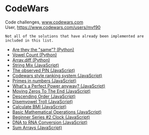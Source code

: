 # CodeWars
Code challenges, www.codewars.com  
User, https://www.codewars.com/users/mvf90

``Not all of the solutions that have already been implemented are included in this list.``

- [Are they the "same"? (Python)](./python/Are_they_the%20_same.py)
- [Vowel Count (Python)](./python/Vowel_Count.py)
- [Array.diff (Python)](./python/Array_diff.py)
- [String Mix (JavaScript)](./JavaScript/Strings_Mix.js)
- [The observed PIN (JavaScript)](./JavaScript/The_observed_PIN.js)
- [Codewars style ranking system (JavaScript)](./JavaScript/Codewars_style_ranking_system.js)
- [Primes in numbers (JavaScript)](./JavaScript/Primes_in_numbers.js)
- [What's a Perfect Power anyway? (JavaScript)](./JavaScript/What_is_a_Perfect_Power_anyway.js)
- [Moving Zeros To The End (JavaScript)](./JavaScript/Moving_Zeros_To_The_End.js)
- [Descending Order (JavaScript)](./JavaScript/Descending_Order.js)
- [Disemvowel Troll (JavaScript)](./JavaScript/Disemvowel_Trolls.js)
- [Calculate BMI (JavaScript)](./JavaScript/Calculate_BMI.js)
- [Basic Mathematical Operations (JavaScript)](./JavaScript/Basic_Mathematical_Operations.js)
- [Beginner Series #2 Clock (JavaScript)](./JavaScript/Beginner_Series_%232_Clock.js)
- [DNA to RNA Conversion (JavaScript)](./JavaScript/DNA_to_RNA_Conversion.js)
- [Sum Arrays (JavaScript)](./JavaScript/sumArrays.js)
